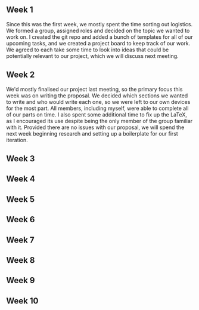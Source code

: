 ## Week 1  
Since this was the first week, we mostly spent the time sorting out logistics. We formed a group, assigned roles and decided on the topic we wanted to work on. I created the git repo and added a bunch of templates for all of our upcoming tasks, and we created a project board to keep track of our work. We agreed to each take some time to look into ideas that could be potentially relevant to our project, which we will discuss next meeting.

## Week 2
We'd mostly finalised our project last meeting, so the primary focus this week was on writing the proposal. We decided which sections we wanted to write and who would write each one, so we were left to our own devices for the most part. All members, including myself, were able to complete all of our parts on time. I also spent some additional time to fix up the LaTeX, as I encouraged its use despite being the only member of the group familiar with it. Provided there are no issues with our proposal, we will spend the next week beginning research and setting up a boilerplate for our first iteration.

## Week 3


## Week 4


## Week 5


## Week 6


## Week 7


## Week 8


## Week 9


## Week 10


